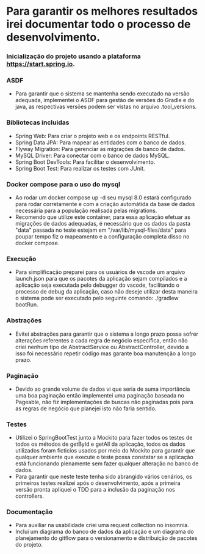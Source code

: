 # Para garantir os melhores resultados irei documentar todo o processo de desenvolvimento.

### Inicialização do projeto usando a plataforma https://start.spring.io.

### ASDF

- Para garantir que o sistema se mantenha sendo executado na versão adequada,
  implementei o ASDF para gestão de versões do Gradle e do java, as respectivas
  versões podem ser vistas no arquivo .tool_versions.

### Bibliotecas incluidas

- Spring Web: Para criar o projeto web e os endpoints RESTful.
- Spring Data JPA: Para mapear as entidades com o banco de dados.
- Flyway Migration: Para gerenciar as migrações de banco de dados.
- MySQL Driver: Para conectar com o banco de dados MySQL.
- Spring Boot DevTools: Para facilitar o desenvolvimento.
- Spring Boot Test: Para realizar os testes com JUnit.

### Docker compose para o uso do mysql

- Ao rodar um docker compose up -d seu mysql 8.0 estará configurado para rodar corretamente
  e com a criação automátida da base de dados necessária para a população realisada pelas migrations.
- Recomendo que utilize este container, para essa aplicação efetuar as migrações de dados adequadas,
  é necessário que os dados da pasta "data" passada no teste estejam em "/var/lib/mysql-files/data"
  para poupar tempo fiz o mapeamento e a configuração completa disso no docker compose.

### Execução

- Para simplificação preparei para os usuários de vscode um arquivo launch.json para que os pacotes da aplicação
  sejam compilados e a aplicação seja executada pelo debugger do vscode, facilitando o processo de debug da aplicação,
  caso não deseje utilizar desta maneira o sistema pode ser executado pelo seguinte comando: ./gradlew bootRun.

### Abstrações

- Evitei abstrações para garantir que o sistema a longo prazo possa sofrer alterações referentes a cada regra de negócio específica,
  então não criei nenhum tipo de AbstractService ou AbstractController, devido a isso foi necessário repetir código mas garante boa
  manutenção a longo prazo.

### Paginação

- Devido ao grande volume de dados vi que seria de suma importância uma boa paginação então implementei uma paginação baseada no
  Pageable, não fiz implementações de buscas não paginadas pois para as regras de negócio que planejei isto não faria sentido.

### Testes

- Utilizei o SpringBootTest junto a Mockito para fazer todos os testes de todos os métodos de getById e getAll da aplicação,
  todos os dados utilizados foram ficticios usados por meio do Mockito para garantir que qualquer ambiente que execute o teste
  possa constatar se a aplicação está funcionando plenamente sem fazer qualquer alteração no banco de dados.
- Para garantir que neste teste tenha sido abrangido vários cenários, os primeiros testes realizei após o desenvolvimento, após
  a primeira versão pronta apliquei o TDD para a inclusão da paginação nos controllers.

### Documentação

- Para auxiliar na usabilidade criei uma request collection no insomnia.
- Inclui um diagrama do banco de dados da aplicação e um diagrama do planejamento do gitflow para o versionamento e distribuição
  de pacotes do projeto.
